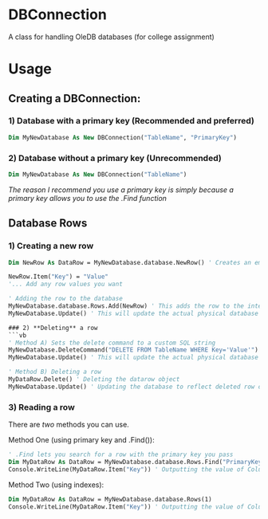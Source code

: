 # DBConnection
A class for handling OleDB databases (for college assignment)


# Usage

## Creating a DBConnection:
### 1) Database with a primary key (Recommended and preferred)
```vb
Dim MyNewDatabase As New DBConnection("TableName", "PrimaryKey")
```

### 2) Database without a primary key (Unrecommended)
```vb
Dim MyNewDatabase As New DBConnection("TableName")
```
*The reason I recommend you use a primary key is simply because a primary key allows you to use the .Find function*

## Database Rows

### 1) **Creating** a new row
```vb
Dim NewRow As DataRow = MyNewDatabase.database.NewRow() ' Creates an empty DataRow

NewRow.Item("Key") = "Value"
'... Add any row values you want

' Adding the row to the database
MyNewDatabase.database.Rows.Add(NewRow) ' This adds the row to the internal table
MyNewDatabase.Update() ' This will update the actual physical database

### 2) **Deleting** a row 
```vb
' Method A) Sets the delete command to a custom SQL string
MyNewDatabase.DeleteCommand("DELETE FROM TableName WHERE Key='Value'")
MyNewDatabase.Update() ' This will update the actual physical database

' Method B) Deleting a row
MyDataRow.Delete() ' Deleting the datarow object
MyNewDatabase.Update() ' Updating the database to reflect deleted row change
```

### 3) **Reading** a row
There are *two* methods you can use.

Method One (using primary key and .Find()):
```vb
' .Find lets you search for a row with the primary key you pass
Dim MyDataRow As DataRow = MyNewDatabase.database.Rows.Find("PrimaryKeyValue")
Console.WriteLine(MyDataRow.Item("Key")) ' Outputting the value of Column "Key"
```

Method Two (using indexes):
```vb
Dim MyDataRow As DataRow = MyNewDatabase.database.Rows(1)
Console.WriteLine(MyDataRow.Item("Key")) ' Outputting the value of Column "Key"
```
